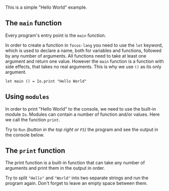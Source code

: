 
This is a simple "Hello World" example.

## The `main` function

Every program's entry point is the `main` function.

In order to create a function in `focus-lang` you need to use the `let` keyword, which is used to declare a name, both for variables
and functions, followed by any number of arguments. All functions need to take at least one argument and return one value. However the `main`
function is a function with side effects, that takes no real arguments. This is why we use `()` as its only argument.

```focus
let main () = Io.print "Hello World"
```

## Using `modules`

In order to print "Hello World" to the console, we need to use the built-in module `Io`. Modules can contain a number of function and/or values.
Here we call the function `print`.

Try to `Run` *(button in the top right or `F5`)* the program and see the output in the console below.

## The `print` function

The print function is a built-in function that can take any number of arguments and print them in the output in order.


Try to split `"Hello"` and `"World"` into two separate strings and run the program again. Don't forget to leave an empty space between them.